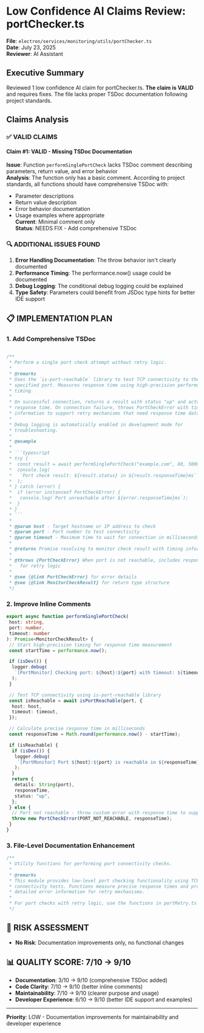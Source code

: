# Low Confidence AI Claims Review: portChecker.ts

**File**: `electron/services/monitoring/utils/portChecker.ts`  
**Date**: July 23, 2025  
**Reviewer**: AI Assistant

## Executive Summary

Reviewed 1 low confidence AI claim for portChecker.ts. **The claim is VALID** and requires fixes. The file lacks proper TSDoc documentation following project standards.

## Claims Analysis

### ✅ **VALID CLAIMS**

#### **Claim #1**: VALID - Missing TSDoc Documentation

**Issue**: Function `performSinglePortCheck` lacks TSDoc comment describing parameters, return value, and error behavior  
**Analysis**: The function only has a basic comment. According to project standards, all functions should have comprehensive TSDoc with:

- Parameter descriptions
- Return value description
- Error behavior documentation
- Usage examples where appropriate  
  **Current**: Minimal comment only  
  **Status**: NEEDS FIX - Add comprehensive TSDoc

### 🔍 **ADDITIONAL ISSUES FOUND**

1. **Error Handling Documentation**: The throw behavior isn't clearly documented
2. **Performance Timing**: The performance.now() usage could be documented
3. **Debug Logging**: The conditional debug logging could be explained
4. **Type Safety**: Parameters could benefit from JSDoc type hints for better IDE support

## 📋 **IMPLEMENTATION PLAN**

### 1. **Add Comprehensive TSDoc**

````typescript

/**
 * Perform a single port check attempt without retry logic.
 *
 * @remarks
 * Uses the `is-port-reachable` library to test TCP connectivity to the
 * specified port. Measures response time using high-precision performance.now()
 * timing.
 *
 * On successful connection, returns a result with status "up" and actual
 * response time. On connection failure, throws PortCheckError with timing
 * information to support retry mechanisms that need response time data.
 *
 * Debug logging is automatically enabled in development mode for
 * troubleshooting.
 *
 * @example
 *
 * ```typescript
 * try {
 *  const result = await performSinglePortCheck("example.com", 80, 5000);
 *  console.log(
 *   `Port check result: ${result.status} in ${result.responseTime}ms`
 *  );
 * } catch (error) {
 *  if (error instanceof PortCheckError) {
 *   console.log(`Port unreachable after ${error.responseTime}ms`);
 *  }
 * }
 * ```
 *
 * @param host - Target hostname or IP address to check
 * @param port - Port number to test connectivity
 * @param timeout - Maximum time to wait for connection in milliseconds
 *
 * @returns Promise resolving to monitor check result with timing information
 *
 * @throws {PortCheckError} When port is not reachable, includes response time
 *   for retry logic
 *
 * @see {@link PortCheckError} for error details
 * @see {@link MonitorCheckResult} for return type structure
 */
````

### 2. **Improve Inline Comments**

```typescript
export async function performSinglePortCheck(
 host: string,
 port: number,
 timeout: number
): Promise<MonitorCheckResult> {
 // Start high-precision timing for response time measurement
 const startTime = performance.now();

 if (isDev()) {
  logger.debug(
   `[PortMonitor] Checking port: ${host}:${port} with timeout: ${timeout}ms`
  );
 }

 // Test TCP connectivity using is-port-reachable library
 const isReachable = await isPortReachable(port, {
  host: host,
  timeout: timeout,
 });

 // Calculate precise response time in milliseconds
 const responseTime = Math.round(performance.now() - startTime);

 if (isReachable) {
  if (isDev()) {
   logger.debug(
    `[PortMonitor] Port ${host}:${port} is reachable in ${responseTime}ms`
   );
  }
  return {
   details: String(port),
   responseTime,
   status: "up",
  };
 } else {
  // Port not reachable - throw custom error with response time to support retry logic
  throw new PortCheckError(PORT_NOT_REACHABLE, responseTime);
 }
}
```

### 3. **File-Level Documentation Enhancement**

```typescript
/**
 * Utility functions for performing port connectivity checks.
 *
 * @remarks
 * This module provides low-level port checking functionality using TCP
 * connectivity tests. Functions measure precise response times and provide
 * detailed error information for retry mechanisms.
 *
 * For port checks with retry logic, use the functions in portRetry.ts instead.
 */
```

## 🎯 **RISK ASSESSMENT**

- **No Risk**: Documentation improvements only, no functional changes

## 📊 **QUALITY SCORE**: 7/10 → 9/10

- **Documentation**: 3/10 → 9/10 (comprehensive TSDoc added)
- **Code Clarity**: 7/10 → 9/10 (better inline comments)
- **Maintainability**: 7/10 → 9/10 (clearer purpose and usage)
- **Developer Experience**: 6/10 → 9/10 (better IDE support and examples)

---

**Priority**: LOW - Documentation improvements for maintainability and developer experience
